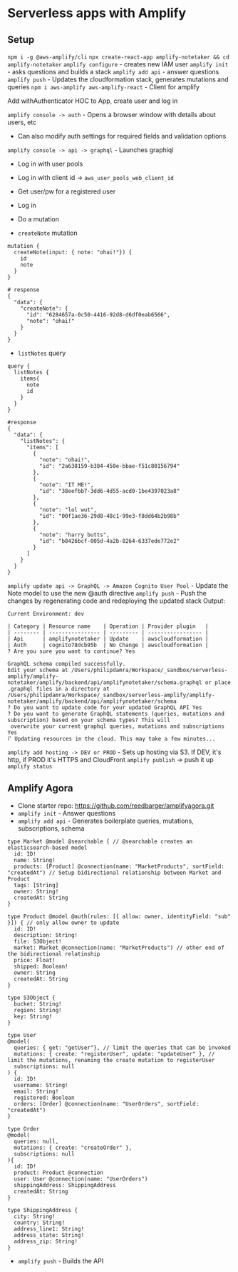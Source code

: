# Serverless apps with Amplify

## Setup 

`npm i -g @aws-amplify/cli`
`npx create-react-app amplify-notetaker && cd amplify-notetaker`
`amplify configure` - creates new IAM user
`amplify init` - asks questions and builds a stack
`amplify add api` - answer questions
`amplify push` - Updates the cloudformation stack, generates mutations and queries
`npm i aws-amplify aws-amplify-react` - Client for amplify 

Add withAuthenticator HOC to App, create user and log in

`amplify console -> auth` - Opens a browser window with details about users, etc
  - Can also modify auth settings for required fields and validation options

`amplify console -> api -> graphql` - Launches graphiql
  - Log in with user pools
  - Log in with client id -> `aws_user_pools_web_client_id`
  - Get user/pw for a registered user
  - Log in
  - Do a mutation

- `createNote` mutation

```
mutation {
  createNote(input: { note: "ohai!"}) {
    id
    note
  }
}
```

```
# response
{
  "data": {
    "createNote": {
      "id": "6284657a-0c50-4416-92d8-d6df0eab6566",
      "note": "ohai!"
    }
  }
}
```

- `listNotes` query

```
query {
  listNotes {
    items{
      note
      id
    }
  }
}
```

```
#response
{
  "data": {
    "listNotes": {
      "items": [
        {
          "note": "ohai!",
          "id": "2a638159-b384-450e-bbae-f51c80156794"
        },
        {
          "note": "IT ME!",
          "id": "38eefbb7-3dd6-4d55-acd0-1be4397023a8"
        },
        {
          "note": "lol wut",
          "id": "00f1ae36-29d8-48c1-99e3-f8dd64b2b98b"
        },
        {
          "note": "harry butts",
          "id": "b8426bcf-005d-4a2b-8264-6337ede772e2"
        }
      ]
    }
  }
}
```

`amplify update api -> GraphQL -> Amazon Cognito User Pool` - Update the Note model to use the new @auth directive
`amplify push` - Push the changes by regenerating code and redeploying the updated stack
Output:

```
Current Environment: dev

| Category | Resource name    | Operation | Provider plugin   |
| -------- | ---------------- | --------- | ----------------- |
| Api      | amplifynotetaker | Update    | awscloudformation |
| Auth     | cognito78dcb95b  | No Change | awscloudformation |
? Are you sure you want to continue? Yes

GraphQL schema compiled successfully.
Edit your schema at /Users/philipdamra/Workspace/_sandbox/serverless-amplify/amplify-notetaker/amplify/backend/api/amplifynotetaker/schema.graphql or place .graphql files in a directory at /Users/philipdamra/Workspace/_sandbox/serverless-amplify/amplify-notetaker/amplify/backend/api/amplifynotetaker/schema
? Do you want to update code for your updated GraphQL API Yes
? Do you want to generate GraphQL statements (queries, mutations and subscription) based on your schema types? This will
 overwrite your current graphql queries, mutations and subscriptions Yes
⠏ Updating resources in the cloud. This may take a few minutes...
```

`amplify add hosting -> DEV or PROD` - Sets up hosting via S3. If DEV, it's http, if PROD it's HTTPS and CloudFront
`amplify publish` -> push it up
`amplify status`

## Amplify Agora

- Clone starter repo: https://github.com/reedbarger/amplifyagora.git
- `amplify init` - Answer questions
- `amplify add api` - Generates boilerplate queries, mutations, subscriptions, schema

```
type Market @model @searchable { // @searchable creates an elasticsearch-based model
  id: ID!
  name: String!
  products: [Product] @connection(name: "MarketProducts", sortField: "createdAt") // Setup bidirectional relationship between Market and Product
  tags: [String]
  owner: String!
  createdAt: String
}

type Product @model @auth(rules: [{ allow: owner, identityField: "sub" }]) { // only allow owner to update
  id: ID!
  description: String!
  file: S3Object!
  market: Market @connection(name: "MarketProducts") // other end of the bidirectional relatinship
  price: Float!
  shipped: Boolean!
  owner: String
  createdAt: String
}

type S3Object {
  bucket: String!
  region: String!
  key: String!
}

type User 
@model(
  queries: { get: "getUser"}, // limit the queries that can be invoked
  mutations: { create: "registerUser", update: "updateUser" }, // limit the mutations, renaming the create mutation to registerUser
  subscriptions: null
) {
  id: ID!
  username: String!
  email: String!
  registered: Boolean
  orders: [Order] @connection(name: "UserOrders", sortField: "createdAt")
}

type Order 
@model(
  queries: null,
  mutations: { create: "createOrder" },
  subscriptions: null
){
  id: ID!
  product: Product @connection
  user: User @connection(name: "UserOrders")
  shippingAddress: ShippingAddress
  createdAt: String
}

type ShippingAddress {
  city: String!
  country: String!
  address_line1: String!
  address_state: String!
  address_zip: String!
}
```

- `amplify push` - Builds the API 
